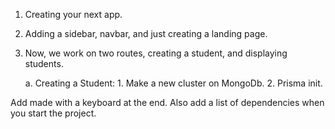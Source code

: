 1. Creating your next app. 
2. Adding a sidebar, navbar, and just creating a landing page. 
3. Now, we work on two routes, creating a student, and displaying students. 

    a. Creating a Student: 
        1. Make a new cluster on MongoDb. 
        2. Prisma init. 


Add made with a keyboard at the end. Also add a list of dependencies when you start the project. 